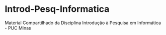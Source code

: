 # Introd-Pesq-Informatica
Material Compartilhado da Disciplina Introdução à Pesquisa em Informática - PUC Minas
